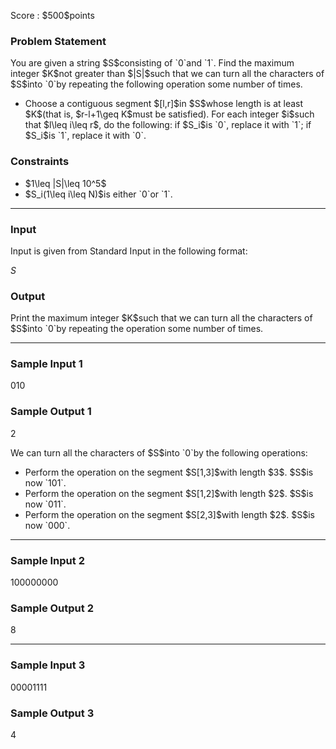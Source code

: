 
<div>

<span>

<span>

<p>
Score : $500$points
</p>

<div>

<section>

### **Problem Statement**

<p>
You are given a string $S$consisting of `0`and `1`.
Find the maximum integer $K$not greater than $|S|$such that we can turn all the characters of $S$into `0`by repeating the following operation some number of times.
</p>

<ul>

<li>
Choose a contiguous segment $[l,r]$in $S$whose length is at least $K$(that is, $r-l+1\geq K$must be satisfied). For each integer $i$such that $l\leq i\leq r$, do the following: if $S_i$is `0`, replace it with `1`; if $S_i$is `1`, replace it with `0`.
</li>

</ul>

</section>

</div>

<div>

<section>

### **Constraints**

<ul>

<li>
$1\leq |S|\leq 10^5$
</li>

<li>
$S_i(1\leq i\leq N)$is either `0`or `1`.
</li>

</ul>

</section>

</div>

---

<div>

<div>

<section>

### **Input**

<p>
Input is given from Standard Input in the following format:
</p>

<div>

$S$
</div>

</section>

</div>

<div>

<section>

### **Output**

<p>
Print the maximum integer $K$such that we can turn all the characters of $S$into `0`by repeating the operation some number of times.
</p>

</section>

</div>

</div>

---

<div>

<section>

### **Sample Input 1**

<div>

010

</div>

</section>

</div>

<div>

<section>

### **Sample Output 1**

<div>

2

</div>

<p>
We can turn all the characters of $S$into `0`by the following operations:
</p>

<ul>

<li>
Perform the operation on the segment $S[1,3]$with length $3$. $S$is now `101`.
</li>

<li>
Perform the operation on the segment $S[1,2]$with length $2$. $S$is now `011`.
</li>

<li>
Perform the operation on the segment $S[2,3]$with length $2$. $S$is now `000`.
</li>

</ul>

</section>

</div>

---

<div>

<section>

### **Sample Input 2**

<div>

100000000

</div>

</section>

</div>

<div>

<section>

### **Sample Output 2**

<div>

8

</div>

</section>

</div>

---

<div>

<section>

### **Sample Input 3**

<div>

00001111

</div>

</section>

</div>

<div>

<section>

### **Sample Output 3**

<div>

4

</div>

</section>

</div>

</span>

</span>

</div>
